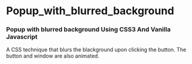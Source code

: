 # Popup_with_blurred_background
### Popup with blurred background Using CSS3 And Vanilla Javascript

A CSS technique that blurs the blackground upon clicking the button. The button and window are also animated.

